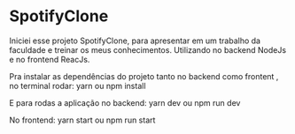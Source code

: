 # SpotifyClone

Iniciei esse projeto SpotifyClone, para apresentar em um trabalho da faculdade e treinar os meus conhecimentos.
Utilizando no backend NodeJs e no frontend ReacJs.

Pra instalar as dependências do projeto tanto no backend como frontent , no terminal rodar:
  yarn ou npm install
 
 E para rodas a aplicação no backend:
  yarn dev ou npm run dev

No frontend:
  yarn start ou npm run start
